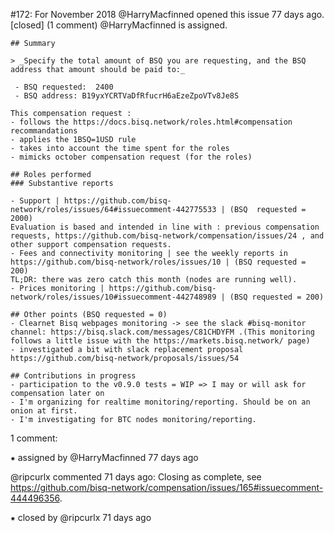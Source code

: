 #172: For November 2018
@HarryMacfinned opened this issue 77 days ago.  [closed] (1 comment)
@HarryMacfinned is assigned. 

    ## Summary
    
    > _Specify the total amount of BSQ you are requesting, and the BSQ address that amount should be paid to:_
    
     - BSQ requested:  2400 
     - BSQ address: B19yxYCRTVaDfRfucrH6aEzeZpoVTv8Je8S
    
    This compensation request :
    - follows the https://docs.bisq.network/roles.html#compensation recommandations
    - applies the 1BSQ=1USD rule
    - takes into account the time spent for the roles
    - mimicks october compensation request (for the roles)
    
    ## Roles performed
    ### Substantive reports
    
    - Support | https://github.com/bisq-network/roles/issues/64#issuecomment-442775533 | (BSQ  requested = 2000)
    Evaluation is based and intended in line with : previous compensation requests, https://github.com/bisq-network/compensation/issues/24 , and other support compensation requests.
    - Fees and connectivity monitoring | see the weekly reports in https://github.com/bisq-network/roles/issues/10 | (BSQ requested = 200)
    TL;DR: there was zero catch this month (nodes are running well).
    - Prices monitoring | https://github.com/bisq-network/roles/issues/10#issuecomment-442748989 | (BSQ requested = 200)
    
    ## Other points (BSQ requested = 0)
    - Clearnet Bisq webpages monitoring -> see the slack #bisq-monitor channel: https://bisq.slack.com/messages/C81CHDYFM .(This monitoring follows a little issue with the https://markets.bisq.network/ page)
    - investigated a bit with slack replacement proposal https://github.com/bisq-network/proposals/issues/54
    
    ## Contributions in progress
    - participation to the v0.9.0 tests = WIP => I may or will ask for compensation later on
    - I'm organizing for realtime monitoring/reporting. Should be on an onion at first.
    - I'm investigating for BTC nodes monitoring/reporting.


1 comment:

⁕ assigned by @HarryMacfinned 77 days ago

@ripcurlx commented 71 days ago:
    Closing as complete, see https://github.com/bisq-network/compensation/issues/165#issuecomment-444496356.


⁕ closed by @ripcurlx 71 days ago

